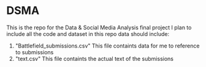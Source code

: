# DSMA
This is the repo for the Data & Social Media Analysis final project
I plan to include all the code and dataset in this repo
data should include:
  1. "Battlefield_submissions.csv" This file containts data for me to reference to submissions
  2. "text.csv" This file containts the actual text of the submissions
